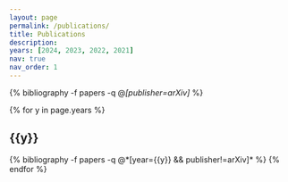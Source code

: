 ```yaml
---
layout: page
permalink: /publications/
title: Publications
description: 
years: [2024, 2023, 2022, 2021]
nav: true
nav_order: 1
---
```


<div class="publications">

{% bibliography -f papers -q @*[publisher=arXiv]* %}

{% for y in page.years %}
  <h2 class="year">{{y}}</h2>
  {% bibliography -f papers -q @*[year={{y}} && publisher!=arXiv]* %}
{% endfor %}

</div>